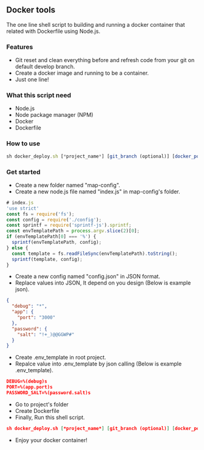 ## Docker tools
The one line shell script to building and running a docker container that related with Dockerfile using Node.js.

### Features
- Git reset and clean everything before and refresh code from your git on default develop branch.
- Create a docker image and running to be a container.
- Just one line!

### What this script need
- Node.js
- Node package manager (NPM)
- Docker
- Dockerfile

### How to use
~~~javascript
sh docker_deploy.sh [*project_name*] [git_branch (optional)] [docker_port (optional)]
~~~

### Get started
- Create a new folder named "map-config".
- Create a new node.js file named "index.js" in map-config's folder.
~~~javascript
# index.js
'use strict'
const fs = require('fs');
const config = require('./config');
const sprintf = require('sprintf-js').sprintf;
const envTemplatePath = process.argv.slice(2)[0];
if (envTemplatePath[0] === '%') {
  sprintf(envTemplatePath, config);
} else {
  const template = fs.readFileSync(envTemplatePath).toString();
  sprintf(template, config);
}
~~~
- Create a new config named "config.json" in JSON format.
- Replace values into JSON, It depend on you design (Below is example json).
~~~json
{
  "debug": "*",
  "app": {
    "port": "3000"
  },
  "password": {
    "salt": "!+_)@@GGWP#"
  }
}
~~~
- Create .env_template in root project.
- Repalce value into .env_template by json calling (Below is example .env_template).
~~~json
DEBUG=%(debug)s
PORT=%(app.port)s
PASSWORD_SALT=%(password.salt)s
~~~
- Go to project's folder
- Create Dockerfile
- Finally, Run this shell script.
~~~json
sh docker_deploy.sh [*project_name*] [git_branch (optional)] [docker_port (optional)]
~~~
- Enjoy your docker container!